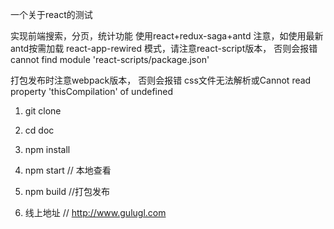 一个关于react的测试

实现前端搜索，分页，统计功能
使用react+redux-saga+antd
注意，如使用最新antd按需加载 react-app-rewired 模式，请注意react-script版本，
否则会报错 cannot find module 'react-scripts/package.json'

打包发布时注意webpack版本，
否则会报错 css文件无法解析或Cannot read property 'thisCompilation' of undefined

1. git clone 

2. cd  doc

3. npm install

4. npm start // 本地查看

5. npm build //打包发布

6. 线上地址  //  http://www.gulugl.com